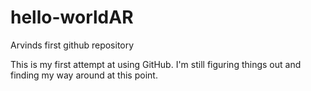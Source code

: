 # hello-worldAR
Arvinds first github repository

This is my first attempt at using GitHub. I'm still figuring things out and finding my way around at this point.
